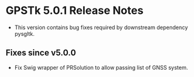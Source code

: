 GPSTk 5.0.1 Release Notes
========================

 * This version contains bug fixes required by downstream dependency pysgltk.

Fixes since v5.0.0
--------------------
 * Fix Swig wrapper of PRSolution to allow passing list of GNSS system.
